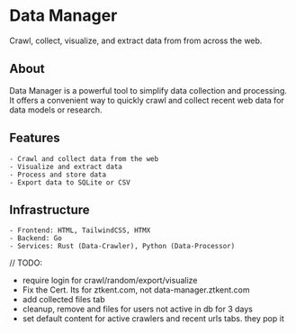 # Data Manager
Crawl, collect, visualize, and extract data from from across the web.

## About
Data Manager is a powerful tool to simplify data collection and processing.  
It offers a convenient way to quickly crawl and collect recent web data for data models or research.

## Features
    - Crawl and collect data from the web
    - Visualize and extract data
    - Process and store data
    - Export data to SQLite or CSV

## Infrastructure
    - Frontend: HTML, TailwindCSS, HTMX
    - Backend: Go
    - Services: Rust (Data-Crawler), Python (Data-Processor)


// TODO: 
- require login for crawl/random/export/visualize
- Fix the Cert. Its for ztkent.com, not data-manager.ztkent.com
- add collected files tab
- cleanup, remove and files for users not active in db for 3 days
- set default content for active crawlers and recent urls tabs. they pop it
